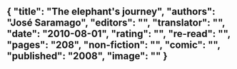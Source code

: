 {
 "title": "The elephant's journey",
 "authors": "José Saramago",
 "editors": "",
 "translator": "",
 "date": "2010-08-01",
 "rating": "",
 "re-read": "",
 "pages": "208",
 "non-fiction": "",
 "comic": "",
 "published": "2008",
 "image": ""
}
---

